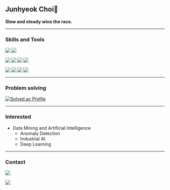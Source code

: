 ## Junhyeok Choi🌱


**Slow and steady wins the race.**

-----

### Skills and Tools

<img align="left" src="https://img.shields.io/badge/Python-3776AB?style=for-the-badge&logo=Python&logoColor=white"> <img align="left" src="https://img.shields.io/badge/C++-00599C?style=for-the-badge&logo=cplusplus&logoColor=white"><br>



<img align="left" src="https://img.shields.io/badge/tensorflow-FF6F00?style=for-the-badge&logo=tensorflow&logoColor=white"><img align="left" src="https://img.shields.io/badge/Pytorch-EE4C2C?style=for-the-badge&logo=Pytorch&logoColor=white"><img align="left" src="https://img.shields.io/badge/Docker-2496ED?style=for-the-badge&logo=Docker&logoColor=white"><img align="left" src="https://img.shields.io/badge/FastAPI-009688?style=for-the-badge&logo=FastAPI&logoColor=white"><br>



<img align="left" src="https://img.shields.io/badge/Linux-FCC624?style=for-the-badge&logo=Linux&logoColor=white"><img align="left" src="https://img.shields.io/badge/Vscode-007ACC?style=for-the-badge&logo=VisualStudioCode&logoColor=white"><img align="left" src="https://img.shields.io/badge/Git-F05032?style=for-the-badge&logo=Git&logoColor=white"><img align="left" src="https://img.shields.io/badge/Github-181717?style=for-the-badge&logo=Github&logoColor=white"><br>



-----

### Problem solving

[![Solved.ac Profile](http://mazassumnida.wtf/api/v2/generate_badge?boj=sxs770)](https://solved.ac/sxs770/)

-----

### Interested

- Data Mining and Artificial Intelligence
  - Anomaly Detection
  - Industrial AI
  - Deep Learning

-----

### Contact

<img src="https://img.shields.io/badge/notion-000000?style=for-the-badge&logo=Notion&logoColor=white&link=https://www.notion.so/Introduction-dced80387a714718889dd8505c520ffd?pvs=4"/><br>

<img src="https://img.shields.io/badge/gmail-EA4335?style=for-the-badge&logo=gmail&logoColor=white&link=mailto:sxs770@gmail.com"/>
